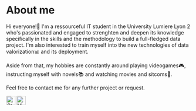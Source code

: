 # About me
Hi everyone!👋 I'm a ressourceful IT student in the University Lumiere Lyon 2 who's passionated and engaged to strenghten and deepen its knowledge specifically in the skills and the methodology to build a full-fledged data project. I'm also interested to train myself into the new technologies of data valorization📊 and its deployment. 

Aside from that, my hobbies are constantly around playing videogames🎮, instructing myself with novels📚 and watching movies and sitcoms🍿. 

Feel free to contact me for any further project or request.

<a href="https://www.linkedin.com/in/othmane-benchekroun-78b6741b9/" rel="nofollow">
  <img align="left" alt="Othmane's Linkedin" width="25px" src="https://camo.githubusercontent.com/2b904313e8a94a29dde1a57258684a3e07310da404ba076c29c2528b83edf730/68747470733a2f2f696d6167652e666c617469636f6e2e636f6d2f69636f6e732f706e672f3531322f3137342f3137343835372e706e67" data-canonical-src="https://image.flaticon.com/icons/png/512/174/174857.png" style="max-width: 100%;">
</a>
<a href="https://github.com/LeBenchek/">
  <img align="left" alt="Mehdi's Github" width="25px" src="https://camo.githubusercontent.com/c14cf430e20a4a50d0155971d94d934b00eb3f756d7a853c609b6f04a832e194/68747470733a2f2f7777772e6e696365706e672e636f6d2f706e672f66756c6c2f35322d3532303533355f667265652d66696c65732d6769746875622d6769746875622d69636f6e2d706e672d77686974652e706e67" data-canonical-src="https://www.nicepng.com/png/full/52-520535_free-files-github-github-icon-png-white.png" style="max-width: 100%;">
</a>
